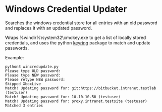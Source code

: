 # Windows Credential Updater

Searches the windows credential store for all entries with an old password and replaces it with an updated password.

Wraps %windir%\system32\cmdkey.exe to get a list of locally stored credentials, and uses the python [keyring](https://pypi.org/project/keyring/) package to match and update passwords.


Example:

```
python3 wincredupdate.py
Please type OLD password:
Please type NEW password:
Please retype NEW password: 
Skipped XboxLive
Match! Updating password for: git:https://bitbucket.intranet.testlab (testuser)
Match! Updating password for: 10.10.10.50 (testuser)
Match! Updating password for: proxy.intranet.testsite (testuser)
Matched 3 entries
```

